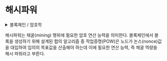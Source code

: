 # 해시파워

<details>

<summary>블록체인 / 암호학</summary>



</details>

해시파워는 채굴(mining) 행위에 필요한 암호 연산 능력을 의미한다. 블록체인에서 블록을 생성하기 위해 설계된 합의 알고리즘 중 작업증명(POW)은 노드가 논스(nonce)값을 대입하여 임의의 목표값을 산출해야 하는데 이에 필요한 연산 능력, 즉 채굴 역량을 해시 파워라고 부른다.
